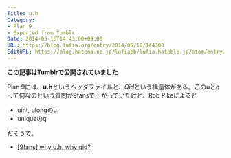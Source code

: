 ```yaml
---
Title: u.h
Category:
- Plan 9
- Exported from Tumblr
Date: 2014-05-10T14:43:00+09:00
URL: https://blog.lufia.org/entry/2014/05/10/144300
EditURL: https://blog.hatena.ne.jp/lufiabb/lufia.hateblo.jp/atom/entry/26006613561571675
---
```


**この記事はTumblrで公開されていました**

Plan 9には、**u.h**というヘッダファイルと、*Qid*という構造体がある。このuとqって何なのという質問が9fansで上がっていたけど、Rob Pikeによると

* uint, ulongのu
* uniqueのq

だそうで。

- [[9fans] why u.h, why qid?](https://9fans.topicbox.com/groups/9fans/T2948a78ca9a0fb64-M4ef3befa1966557106cf1f93/9fans-why-u-h-why-qid)
